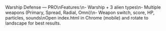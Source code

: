 Warship Defense — PRO\nFeatures:\n- Warship + 3 alien types\n- Multiple weapons (Primary, Spread, Radial, Omni)\n- Weapon switch, score, HP, particles, sounds\nOpen index.html in Chrome (mobile) and rotate to landscape for best results.